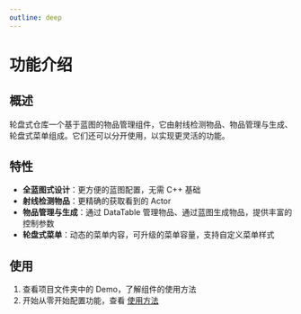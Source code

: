 ```yaml
---
outline: deep
---
```


# 功能介绍

## 概述

轮盘式仓库一个基于蓝图的物品管理组件，它由射线检测物品、物品管理与生成、轮盘式菜单组成。它们还可以分开使用，以实现更灵活的功能。

## 特性

- **全蓝图式设计**：更方便的蓝图配置，无需 C++ 基础
- **射线检测物品**：更精确的获取看到的 Actor
- **物品管理与生成**：通过 DataTable 管理物品、通过蓝图生成物品，提供丰富的控制参数
- **轮盘式菜单**：动态的菜单内容，可升级的菜单容量，支持自定义菜单样式

## 使用

1. 查看项目文件夹中的 Demo，了解组件的使用方法
2. 开始从零开始配置功能，查看 [使用方法](/zh/radial-wheel-inventory/config)
